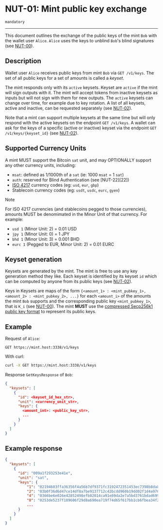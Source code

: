 # NUT-01: Mint public key exchange

`mandatory`

---

This document outlines the exchange of the public keys of the mint `Bob` with the wallet user `Alice`. `Alice` uses the keys to unblind `Bob`'s blind signatures (see [NUT-00][00]).

## Description

Wallet user `Alice` receives public keys from mint `Bob` via `GET /v1/keys`. The set of all public keys for a set of amounts is called a _keyset_.

The mint responds only with its `active` keysets. Keyset are `active` if the mint will sign outputs with it. The mint will accept tokens from inactive keysets as inputs but will not sign with them for new outputs. The `active` keysets can change over time, for example due to key rotation. A list of all keysets, active and inactive, can be requested separately (see [NUT-02][02]).

Note that a mint can support multiple keysets at the same time but will only respond with the active keysets on the endpoint `GET /v1/keys`. A wallet can ask for the keys of a specific (active or inactive) keyset via the endpoint `GET /v1/keys/{keyset_id}` (see [NUT-02][02]).

## Supported Currency Units

A mint MUST support the Bitcoin `sat` unit, and may OPTIONALLY support any other currency units, including:

- `msat`: defined as 1/1000th of a `sat` (ie: 1000 `msat` = 1 `sat`)
- `auth`: reserved for Blind Authentication (see [NUT-22][22])
- [ISO 4217](https://www.iso.org/iso-4217-currency-codes.html) currency codes (eg: `usd`, `eur`, `gbp`)
- Stablecoin currency codes (eg: `usdt`, `usdc`, `eurc`, `gyen`)

> [!NOTE]
> For ISO 4217 currencies (and stablecoins pegged to those currencies), amounts MUST be denomimated in the Minor Unit of that currency. For example:
> - `usd 1` (Minor Unit: 2) = 0.01 USD
> - `jpy 1` (Minor Unit: 0) = 1 JPY
> - `bhd 1` (Minor Unit: 3) = 0.001 BHD
> - `eurc 1` (Pegged to EUR, Minor Unit: 2) = 0.01 EURC

## Keyset generation

Keysets are generated by the mint. The mint is free to use any key generation method they like. Each keyset is identified by its keyset `id` which can be computed by anyone from its public keys (see [NUT-02][02]).

Keys in Keysets are maps of the form `{<amount_1> : <mint_pubkey_1>, <amount_2> : <mint_pubkey_2>, ...}` for each `<amount_i>` of the amounts the mint `Bob` supports and the corresponding public key `<mint_pubkey_1>`, that is `K_i` (see [NUT-00][00]). The mint **MUST** use the [compressed Secp256k1 public key format](https://learnmeabitcoin.com/technical/public-key#public-key-format) to represent its public keys.

## Example

Request of `Alice`:

```http
GET https://mint.host:3338/v1/keys
```

With curl:

```bash
curl -X GET https://mint.host:3338/v1/keys
```

Response `GetKeysResponse` of `Bob`:

```json
{
  "keysets": [
    {
      "id": <keyset_id_hex_str>,
      "unit": <currency_unit_str>,
      "keys": {
        <amount_int>: <public_key_str>,
        ...
      }
    }
  ]
}
```

## Example response

```json
{
  "keysets": [
    {
      "id": "009a1f293253e41e",
      "unit": "sat",
      "keys": {
          "1": "02194603ffa36356f4a56b7df9371fc3192472351453ec7398b8da8117e7c3e104",
          "2": "03b0f36d6d47ce14df8a7be9137712c42bcdd960b19dd02f1d4a9703b1f31d7513",
          "4": "0366be6e026e42852498efb82014ca91e89da2e7a5bd3761bdad699fa2aec9fe09",
          "8": "0253de5237f189606f29d8a690ea719f74d65f617bb1cb6fbea34f2bc4f930016d",
          ...
      }
    }
  ]
}
```

[00]: 00.md
[01]: 01.md
[02]: 02.md
[03]: 03.md
[04]: 04.md
[05]: 05.md
[06]: 06.md
[07]: 07.md
[08]: 08.md
[09]: 09.md
[10]: 10.md
[11]: 11.md
[12]: 12.md

